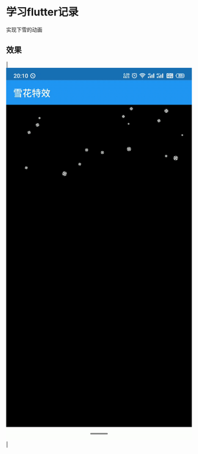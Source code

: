 # 学习flutter记录

实现下雪的动画

## 效果

|![](https://raw.githubusercontent.com/zhou-Flutter/snowflake/master/assets/ezgif-2-a9722ca1a49d.gif)|


